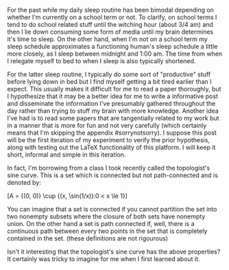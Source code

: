 For the past while my daily sleep routine has been bimodal depending on whether I'm currently on a school term or not. To clarify, on school terms I tend to do school related stuff until the witching hour (about 3/4 am) and then I lie down consuming some form of media until my brain determines it's time to sleep. On the other hand, when I'm not on a school term my sleep schedule approximates a functioning human's sleep schedule a little more closely, as I sleep between midnight and 1:00 am. The time from when I relegate myself to bed to when I sleep is also typically shortened.

For the latter sleep routine, I typically do some sort of "productive" stuff before lying down in bed but I find myself getting a bit tired earlier than I expect. This usually makes it difficult for me to read a paper thoroughly, but I hypothesize that it may be a better idea for me to write a informative post and disseminate the information I've presumably gathered throughout the day rather than trying to stuff my brain with more knowledge. Another idea I've had is to read some papers that are tangentially related to my work but in a manner that is more for fun and not very carefully (which certainly means that I'm skipping the appendix #sorrynotsorry). I suppose this post will be the first iteration of my experiment to verify the prior hypothesis, along with testing out the LaTeX functionality of this platform. I will keep it short, informal and simple in this iteration.

In fact, I'm borrowing from a class I took recently called the topologist's sine curve. This is a set which is connected but not path-connected and is denoted by:

\[A = \{(0, 0)\} \cup \{(x, \sin(1/x)):0 < x \le 1\}\]

You can imagine that a set is connected if you cannot partition the set into two nonempty subsets where the closure of both sets have nonempty union. On the other hand a set is path connected if, well, there is a continuous path between every two points in the set that is completely contained in the set. (these definitions are not rigourous)

Isn't it interesting that the topologist's sine curve has the above properties? It certainly was tricky to imagine for me when I first learned about it.